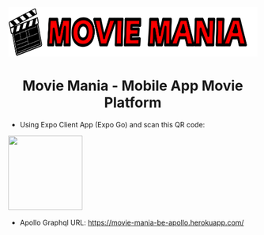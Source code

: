<p align=center>
<img src="https://raw.githubusercontent.com/devinaacs/movie-mania/main/client-mobile/assets/movie-mania-navbar.png" height="100" /> 
</p>   
<h1 align=center> Movie Mania - Mobile App Movie Platform </h1>
 
- Using Expo Client App (Expo Go) and scan this QR code:  
<img src="https://qr.expo.dev/expo-go?owner=devinaacs&slug=movie-mania&releaseChannel=default&host=exp.host" width="150" height="150" />
 
- Apollo Graphql URL: https://movie-mania-be-apollo.herokuapp.com/




